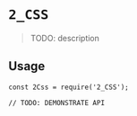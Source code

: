 # `2_CSS`

> TODO: description

## Usage

```
const 2Css = require('2_CSS');

// TODO: DEMONSTRATE API
```

